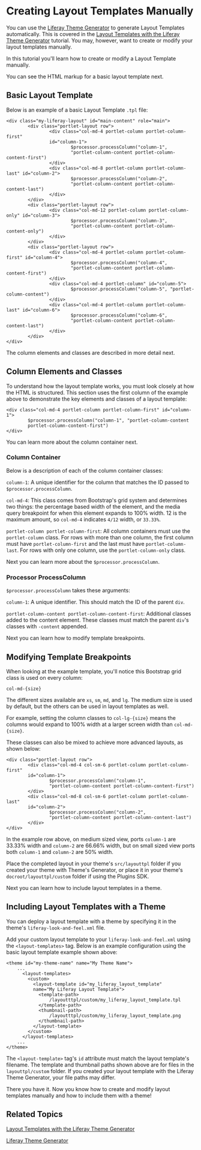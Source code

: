 # Creating Layout Templates Manually [](id=creating-layout-templates-manually)

You can use the [Liferay Theme Generator](/develop/tutorials/-/knowledge_base/7-0/themes-generator)
to generate Layout Templates automatically. This is covered in the 
[Layout Templates with the Liferay Theme Generator](/develop/tutorials/-/knowledge_base/7-0/creating-layout-templates-with-the-themes-generator-0) 
tutorial. You may, however, want to create or modify your layout templates manually.

In this tutorial you'll learn how to create or modify a Layout Template manually.

You can see the HTML markup for a basic layout template next.

## Basic Layout Template [](id=basic-layout-template)

Below is an example of a basic Layout Template `.tpl` file:

    <div class="my-liferay-layout" id="main-content" role="main">
            <div class="portlet-layout row">
                    <div class="col-md-4 portlet-column portlet-column-first" 
                    id="column-1">
                            $processor.processColumn("column-1", 
                            "portlet-column-content portlet-column-content-first")
                    </div>
                    <div class="col-md-8 portlet-column portlet-column-last" id="column-2">
                            $processor.processColumn("column-2", 
                            "portlet-column-content portlet-column-content-last")
                    </div>
            </div>
            <div class="portlet-layout row">
                    <div class="col-md-12 portlet-column portlet-column-only" id="column-3">
                            $processor.processColumn("column-3", 
                            "portlet-column-content portlet-column-content-only")
                    </div>
            </div>
            <div class="portlet-layout row">
                    <div class="col-md-4 portlet-column portlet-column-first" id="column-4">
                            $processor.processColumn("column-4", 
                            "portlet-column-content portlet-column-content-first")
                    </div>
                    <div class="col-md-4 portlet-column" id="column-5">
                            $processor.processColumn("column-5", "portlet-column-content")
                    </div>
                    <div class="col-md-4 portlet-column portlet-column-last" id="column-6">
                            $processor.processColumn("column-6", 
                            "portlet-column-content portlet-column-content-last")
                    </div>
            </div>
    </div>

The column elements and classes are described in more detail next.

## Column Elements and Classes [](id=column-elements-and-classes)

To understand how the layout template works, you must look closely at how the
HTML is structured. This section uses the first column of the example above 
to demonstrate the key elements and classes of a layout template:

    <div class="col-md-4 portlet-column portlet-column-first" id="column-1">
            $processor.processColumn("column-1", "portlet-column-content 
            portlet-column-content-first")
    </div>

You can learn more about the column container next.

### Column Container [](id=column-container)

Below is a description of each of the column container classes:

`column-1`: A unique identifier for the column that matches the ID passed to 
`$processor.processColumn`.

`col-md-4`: This class comes from Bootstrap's grid system and determines two 
things: the percentage based width of the element, and the media query 
breakpoint for when this element expands to 100% width. 12 is the maximum 
amount, so `col-md-4` indicates `4/12` width, or `33.33%`.

`portlet-column portlet-column-first`: All column containers must use the 
`portlet-column` class. For rows with more than one column, the first column 
must have `portlet-column-first` and the last must have `portlet-column-last`. 
For rows with only one column, use the `portlet-column-only` class.
 
Next you can learn more about the `$processor.processColumn`.

### Processor ProcessColumn [](id=processor-processcolumn)

`$processor.processColumn` takes these arguments: 

`column-1`: A unique identifier. This should match the ID of the parent `div`.

`portlet-column-content portlet-column-content-first`: Additional classes 
added to the content element. These classes must match the parent `div`'s 
classes with `-content` appended.

Next you can learn how to modify template breakpoints.

## Modifying Template Breakpoints [](id=modifying-template-breakpoints)

When looking at the example template, you'll notice this Bootstrap grid class 
is used on every column:

    col-md-{size}

The different sizes available are `xs`, `sm`, `md`, and `lg`. The medium size is 
used by default, but the others can be used in layout templates as well.

For example, setting the column classes to `col-lg-{size}` means the columns 
would expand to 100% width at a larger screen width than `col-md-{size}`.

These classes can also be mixed to achieve more advanced layouts, as shown
below:

    <div class="portlet-layout row">
            <div class="col-md-4 col-sm-6 portlet-column portlet-column-first" 
            id="column-1">
                    $processor.processColumn("column-1", 
                    "portlet-column-content portlet-column-content-first")
            </div>
            <div class="col-md-8 col-sm-6 portlet-column portlet-column-last" 
            id="column-2">
                    $processor.processColumn("column-2", 
                    "portlet-column-content portlet-column-content-last")
            </div>
    </div>

In the example row above, on medium sized view, ports `column-1` are 33.33% 
width and `column-2` are 66.66% width, but on small sized view ports both 
`column-1` and `column-2` are 50% width.

Place the completed layout in your theme's `src/layouttpl` folder if you created
your theme with Theme's Generator, or place it in your theme's 
`docroot/layouttpl/custom` folder if using the Plugins SDK.


Next you can learn how to include layout templates in a theme.

## Including Layout Templates with a Theme [](id=including-layout-templates-with-a-theme)

You can deploy a layout template with a theme by specifying it in the theme's 
`liferay-look-and-feel.xml` file.

Add your custom layout template to your `liferay-look-and-feel.xml` using the 
`<layout-templates>` tag. Below is an example configuration using the basic 
layout template example shown above:

    <theme id="my-theme-name" name="My Theme Name">
        ...
          <layout-templates>
            <custom>
              <layout-template id="my_liferay_layout_template" 
              name="My Liferay Layout Template">
                <template-path>
                    /layoutttpl/custom/my_liferay_layout_template.tpl
                </template-path>
                <thumbnail-path>
                    /layoutttpl/custom/my_liferay_layout_template.png
                </thumbnail-path>
              </layout-template>
            </custom>
          </layout-templates>
        ...
    </theme>

The `<layout-template>` tag's `id` attribute must match the layout template's 
filename. The template and thumbnail paths shown above are for files in the 
`layouttpl/custom` folder. If you created your layout template with the Liferay 
Theme Generator, your file paths may differ. 

There you have it. Now you know how to create and modify layout templates 
manually and how to include them with a theme!

## Related Topics [](id=related-topics)

[Layout Templates with the Liferay Theme Generator](/develop/tutorials/-/knowledge_base/7-0/creating-layout-templates-with-the-themes-generator-0)

[Liferay Theme Generator](/develop/tutorials/-/knowledge_base/7-0/themes-generator)
